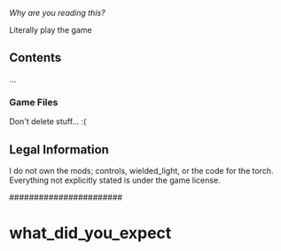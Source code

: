 *Why are you reading this?*

Literally play the game
## Contents

...

### Game Files

Don't delete stuff... :(


## Legal Information

I do not own the mods; controls, wielded_light, or the code for the torch.
Everything not explicitly stated is under the game license.

#######################
# what_did_you_expect
